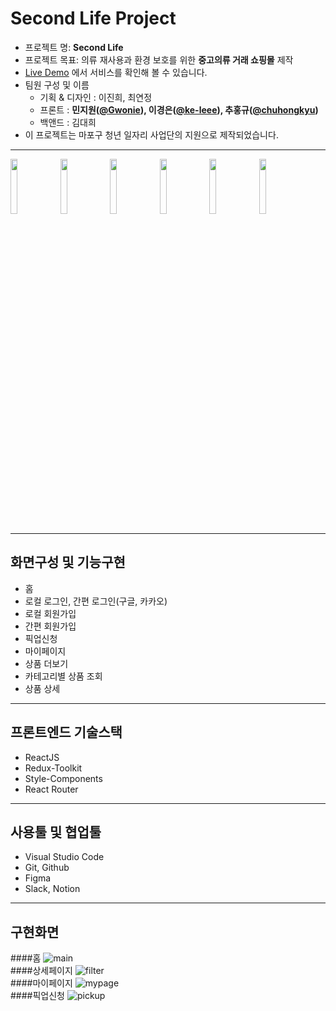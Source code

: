 # Second Life Project

- 프로젝트 명: **Second Life**
- 프로젝트 목표: 의류 재사용과 환경 보호를 위한 **중고의류 거래 쇼핑몰** 제작
- [Live Demo](https://mapo-project.github.io/SecondLife-frontend/) 에서 서비스를 확인해 볼 수 있습니다.
- 팀원 구성 및 이름
  - 기획 & 디자인 : 이진희, 최연정
  - 프론트 : **민지원([@Gwonie](https://github.com/Gwonie)), 이경은([@ke-leee](https://github.com/ke-leee)), 추홍규([@chuhongkyu](https://github.com/chuhongkyu))**
  - 백앤드 : 김대희
- 이 프로젝트는 마포구 청년 일자리 사업단의 지원으로 제작되었습니다.

---

<div display="flex">
  <img src="https://user-images.githubusercontent.com/101153145/195472900-77284af3-cfdb-4683-9f26-933af986810e.png" width="15%"/>
  <img src="https://user-images.githubusercontent.com/101153145/195474773-32a4e2c8-1dd8-42b9-afd6-67b42f4b8094.jpg" width="15%"/>
  <img src="https://user-images.githubusercontent.com/101153145/195474963-8bc1f095-31b7-4755-8ea2-1930b307a7aa.png" width="15%"/>
  <img src="https://user-images.githubusercontent.com/101153145/195473828-0a027ac7-82ce-4945-bd4d-041bd61da63f.png" width="15%"/>
  <img src="https://user-images.githubusercontent.com/101153145/195474576-62dd9c2d-9abd-4b06-a820-dc59498503e3.png" width="15%"/>
  <img src="https://user-images.githubusercontent.com/101153145/195476222-eebd3b32-c33c-463c-a9a5-4768a6ba2e51.png" width="15%"/>
</div>

---

## 화면구성 및 기능구현

- 홈
- 로컬 로그인, 간편 로그인(구글, 카카오)
- 로컬 회원가입
- 간편 회원가입
- 픽업신청
- 마이페이지
- 상품 더보기
- 카테고리별 상품 조회
- 상품 상세

---

## 프론트엔드 기술스택

- ReactJS
- Redux-Toolkit
- Style-Components
- React Router

---

## 사용툴 및 협업툴

- Visual Studio Code
- Git, Github
- Figma
- Slack, Notion
---

## 구현화면
####홈
![main](https://user-images.githubusercontent.com/60383706/195486492-a4c39c60-96df-41ad-ad8d-e06e0160db49.gif)   
####상세페이지
![filter](https://user-images.githubusercontent.com/60383706/195486487-c41bbaf8-948a-46cb-a64a-ece37776839e.gif)   
####마이페이지
![mypage](https://user-images.githubusercontent.com/60383706/195486495-0c8f7888-2831-4989-882c-881d110af07b.gif)   
####픽업신청
![pickup](https://user-images.githubusercontent.com/60383706/195486496-a470eee2-4a24-4f3d-8e5d-453d27d71cbc.gif)
   


